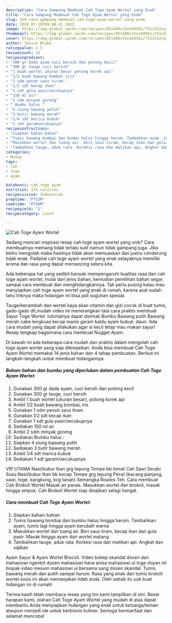 ```yaml
---
description: "Cara Gampang Membuat Cah Toge Ayam Wortel yang Enak"
title: "Cara Gampang Membuat Cah Toge Ayam Wortel yang Enak"
slug: 159-cara-gampang-membuat-cah-toge-ayam-wortel-yang-enak
date: 2020-07-18T09:08:41.582Z
image: https://img-global.cpcdn.com/recipes/851480c15e169561/751x532cq70/cah-toge-ayam-wortel-foto-resep-utama.jpg
thumbnail: https://img-global.cpcdn.com/recipes/851480c15e169561/751x532cq70/cah-toge-ayam-wortel-foto-resep-utama.jpg
cover: https://img-global.cpcdn.com/recipes/851480c15e169561/751x532cq70/cah-toge-ayam-wortel-foto-resep-utama.jpg
author: Jessie Blake
ratingvalue: 3.5
reviewcount: 12
recipeingredient:
- "300 gr dada ayam cuci bersih dan potong kecil"
- "300 gr tauge cuci bersih"
- "1 buah wortel ukuran besar potong korek api"
- "1/2 buah bawang bombai iris"
- "1 sdm penuh saus tiram"
- "1/2 sdt kecap ikan"
- "1 sdt gula pasirsecukupnya"
- "150 ml air"
- "2 sdm minyak goreng"
- " Bumbu halus "
- "4 siung bawang putih"
- "3 butir bawang merah"
- "1/4 sdt merica bubuk"
- "1 sdt garamsecukupnya"
recipeinstructions:
- "Siapkan bahan-bahan"
- "Tumis bawang bombai dan bumbu halus hingga harum. Tambahkan ayam, tumis lagi hingga ayam berubah warna"
- "Masukkan wortel dan tuang air. Beri saus tiram, kecap ikan dan gula pasir. Masak hingga ayam dan wortel matang"
- "Tambahkan tauge, aduk rata. Koreksi rasa dan matikan api. Angkat dan sajikan"
categories:
- Resep
tags:
- cah
- toge
- ayam

katakunci: cah toge ayam 
nutrition: 174 calories
recipecuisine: Indonesian
preptime: "PT33M"
cooktime: "PT46M"
recipeyield: "2"
recipecategory: Lunch

---
```



![Cah Toge Ayam Wortel](https://img-global.cpcdn.com/recipes/851480c15e169561/751x532cq70/cah-toge-ayam-wortel-foto-resep-utama.jpg)

Sedang mencari inspirasi resep cah toge ayam wortel yang unik? Cara membuatnya memang tidak terlalu sulit namun tidak gampang juga. Jika keliru mengolah maka hasilnya tidak akan memuaskan dan justru cenderung tidak enak. Padahal cah toge ayam wortel yang enak selayaknya memiliki aroma dan rasa yang dapat memancing selera kita.

Ada beberapa hal yang sedikit banyak mempengaruhi kualitas rasa dari cah toge ayam wortel, mulai dari jenis bahan, kemudian pemilihan bahan segar, sampai cara membuat dan menghidangkannya. Tak perlu pusing kalau mau menyiapkan cah toge ayam wortel yang enak di rumah, karena asal sudah tahu triknya maka hidangan ini bisa jadi suguhan spesial.

Tauge/kecambah dan wortel kaya akan vitamin dan gizi cocok di buat tumis, gado-gado dll,mudah video ini menerangkan tata cara praktis membuat Sayur Toge Wortel. tutorialnya dapat disimak Bumbu Bawang putih Bawang merah cabe lengkuas kecap manis garam kaldu ayam bubuk. daun. Ada cara mudah yang dapat dilakukan agar si kecil tetap mau makan sayur! Resep lengkap bagaimana cara membuat Nugget Ayam.


Di bawah ini ada beberapa cara mudah dan praktis dalam mengolah cah toge ayam wortel yang siap dikreasikan. Anda bisa membuat Cah Toge Ayam Wortel memakai 14 jenis bahan dan 4 tahap pembuatan. Berikut ini langkah-langkah untuk membuat hidangannya.

<!--inarticleads1-->

##### Bahan-bahan dan bumbu yang diperlukan dalam pembuatan Cah Toge Ayam Wortel:

1. Gunakan 300 gr dada ayam, cuci bersih dan potong kecil
1. Gunakan 300 gr tauge, cuci bersih
1. Ambil 1 buah wortel (ukuran besar), potong korek api
1. Ambil 1/2 buah bawang bombai, iris
1. Gunakan 1 sdm penuh saus tiram
1. Gunakan 1/2 sdt kecap ikan
1. Gunakan 1 sdt gula pasir/secukupnya
1. Sediakan 150 ml air
1. Ambil 2 sdm minyak goreng
1. Sediakan  Bumbu halus :
1. Siapkan 4 siung bawang putih
1. Sediakan 3 butir bawang merah
1. Ambil 1/4 sdt merica bubuk
1. Sediakan 1 sdt garam/secukupnya


VIP UTAMA Nasi/bubur Ikan grg tepung Tempe bb tomat Cah Sawi Serabi Susu Nasi/bubur Ikan bb kecap Tempe grg tepung Pecel (kacang panjang, sawi, toge, kangkung, kcg tanah) Semangka Risoles Teh. Cara membuat Cah Brokoli Wortel Masak air panas. Masukkan wortel dan brokoli, masak hingga empuk. Cah Brokoli Wortel siap disajikan selagi hangat. 

<!--inarticleads2-->

##### Cara membuat Cah Toge Ayam Wortel:

1. Siapkan bahan-bahan
1. Tumis bawang bombai dan bumbu halus hingga harum. Tambahkan ayam, tumis lagi hingga ayam berubah warna
1. Masukkan wortel dan tuang air. Beri saus tiram, kecap ikan dan gula pasir. Masak hingga ayam dan wortel matang
1. Tambahkan tauge, aduk rata. Koreksi rasa dan matikan api. Angkat dan sajikan


Ayam Sayur &amp; Ayam Wortel Brocoli. Video bokep skandal dosen dan mahasiswi ngentot dosen mahasiswi hana anisa mahasiswi ui toge doyan ml bispak video mesum mahasiswi ui bersama sang dosen skandal. Tumis bawang merah dan putih sampai harum. Rasa yang enak dari tumis brokoli wortel sosis ini akan memanjakan lidah anda. Oleh sebab itu yuk buat hidangan ini di rumah! 

Terima kasih telah membaca resep yang tim kami tampilkan di sini. Besar harapan kami, olahan Cah Toge Ayam Wortel yang mudah di atas dapat membantu Anda menyiapkan hidangan yang enak untuk keluarga/teman ataupun menjadi ide untuk berbisnis kuliner. Semoga bermanfaat dan selamat mencoba!

